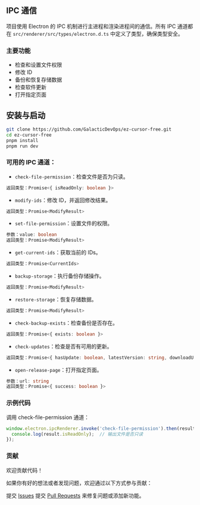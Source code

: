## IPC 通信
项目使用 Electron 的 IPC 机制进行主进程和渲染进程间的通信。所有 IPC 通道都在 `src/renderer/src/types/electron.d.ts` 中定义了类型，确保类型安全。

### 主要功能
- 检查和设置文件权限
- 修改 ID
- 备份和恢复存储数据
- 检查软件更新
- 打开指定页面

## 安装与启动

```bash
git clone https://github.com/GalacticDevOps/ez-cursor-free.git
cd ez-cursor-free
pnpm install
pnpm run dev
```

### 可用的 IPC 通道：
- `check-file-permission`：检查文件是否为只读。
```typescript
返回类型：Promise<{ isReadOnly: boolean }>
```

- `modify-ids`：修改 ID，并返回修改结果。
```typescript
返回类型：Promise<ModifyResult>
```

- `set-file-permission`：设置文件的权限。
```typescript
参数：value: boolean
返回类型：Promise<ModifyResult>
```

- `get-current-ids`：获取当前的 IDs。
```typescript
返回类型：Promise<CurrentIds>
```

- `backup-storage`：执行备份存储操作。
```typescript
返回类型：Promise<ModifyResult>
```

- `restore-storage`：恢复存储数据。
```typescript
返回类型：Promise<ModifyResult>
```

- `check-backup-exists`：检查备份是否存在。
```typescript
返回类型：Promise<{ exists: boolean }>
```

- `check-updates`：检查是否有可用的更新。
```typescript
返回类型：Promise<{ hasUpdate: boolean, latestVersion: string, downloadUrl: string, releaseNotes: string } | null>
```

- `open-release-page`：打开指定页面。
```typescript
参数：url: string
返回类型：Promise<{ success: boolean }>
```

### 示例代码
调用 check-file-permission 通道：
```typescript
window.electron.ipcRenderer.invoke('check-file-permission').then(result => {
  console.log(result.isReadOnly);  // 输出文件是否只读
});
```

### 贡献
欢迎贡献代码！

如果你有好的想法或者发现问题，欢迎通过以下方式参与贡献：

提交 [Issues](https://github.com/GalacticDevOps/ez-cursor-free/issues)
提交 [Pull Requests](https://github.com/GalacticDevOps/ez-cursor-free/pulls) 来修复问题或添加新功能。